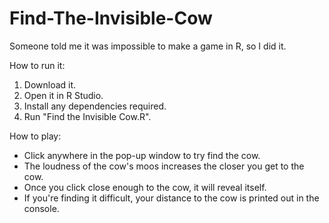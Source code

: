 # Find-The-Invisible-Cow
Someone told me it was impossible to make a game in R, so I did it.

How to run it:
1. Download it.
2. Open it in R Studio.
3. Install any dependencies required.
4. Run "Find the Invisible Cow.R".

How to play:
- Click anywhere in the pop-up window to try find the cow.
- The loudness of the cow's moos increases the closer you get to the cow.
- Once you click close enough to the cow, it will reveal itself.
- If you're finding it difficult, your distance to the cow is printed out in the console.

